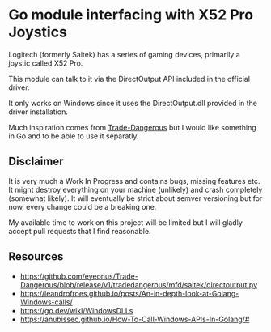 # Go module interfacing with X52 Pro Joystics

Logitech (formerly Saitek) has a series of gaming devices, primarily
a joystic called X52 Pro.

This module can talk to it via the DirectOutput API included
in the official driver.

It only works on Windows since it uses the DirectOutput.dll provided
in the driver installation.


Much inspiration comes from [Trade-Dangerous](https://github.com/eyeonus/Trade-Dangerous/blob/release/v1/tradedangerous/mfd/saitek/)
but I would like something in Go and to be able to use it separatly.


## Disclaimer

It is very much a Work In Progress and contains bugs, missing features etc.
It might destroy everything on your machine (unlikely) and 
crash completely (somewhat likely). 
It will eventually be strict about semver versioning but for now, every 
change could be a breaking one.

My available time to work on this project will be limited but I will gladly accept
pull requests that I find reasonable.


## Resources
- https://github.com/eyeonus/Trade-Dangerous/blob/release/v1/tradedangerous/mfd/saitek/directoutput.py
- https://leandrofroes.github.io/posts/An-in-depth-look-at-Golang-Windows-calls/
- https://go.dev/wiki/WindowsDLLs
- https://anubissec.github.io/How-To-Call-Windows-APIs-In-Golang/#
